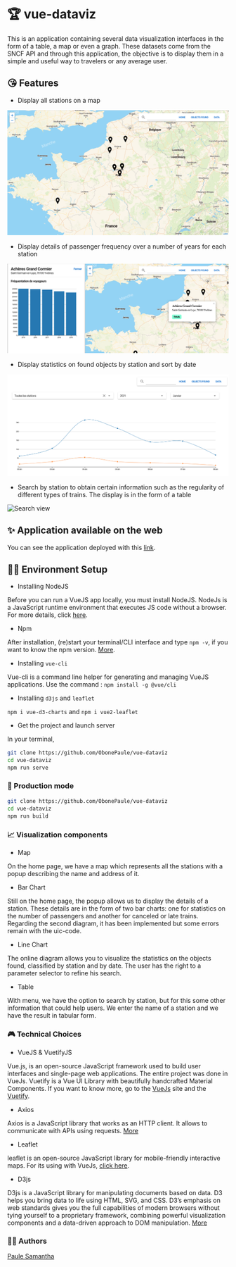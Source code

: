 # 🏆 vue-dataviz

This is an application containing several data visualization interfaces in the form of a table, a map or even a graph. These datasets come from the SNCF API and through this application, the objective is to display them in a simple and useful way to travelers or any average user.

## 😘 Features

- Display all stations on a map

![Home view](./docs/previews/stations.png)

- Display details of passenger frequency over a number of years for each station

![Details view](./docs/previews/details.png)

- Display statistics on found objects by station and sort by date

![Found view](./docs/previews/objectsFound.png)

- Search by station to obtain certain information such as the regularity of different types of trains. The display is in the form of a table

![Search view](./previews/4-office.png)

## ✨ Application available on the web

You can see the application deployed with this [link](http://159.203.170.203).

## 👨‍💻 Environment Setup

- Installing NodeJS

Before you can run a VueJS app locally, you must install NodeJS. NodeJs is a JavaScript runtime environment that executes JS code without a browser. For more details, click [here](https://nodejs.org/en/).

- Npm

After installation, (re)start your terminal/CLI interface and type `npm -v`, if you want to know the npm version. [More](https://nodejs.org/en/knowledge/getting-started/npm/what-is-npm/).

- Installing `vue-cli`

Vue-cli is a command line helper for generating and managing VueJS applications.
Use the command : `npm install -g @vue/cli`

- Installing `d3js` and `leaflet`

`npm i vue-d3-charts` and `npm i vue2-leaflet`

- Get the project and launch server

In your terminal, 
```sh
git clone https://github.com/ObonePaule/vue-dataviz
cd vue-dataviz
npm run serve
```


### 🚀 Production mode

```sh
git clone https://github.com/ObonePaule/vue-dataviz
cd vue-dataviz
npm run build
```



### 📈  Visualization components

- Map

On the home page, we have a map which represents all the stations with a popup describing the name and address of it.

- Bar Chart

Still on the home page, the popup allows us to display the details of a station. These details are in the form of two bar charts: one for statistics on the number of passengers and another for canceled or late trains. Regarding the second diagram, it has been implemented but some errors remain with the uic-code.

- Line Chart

The online diagram allows you to visualize the statistics on the objects found, classified by station and by date. The user has the right to a parameter selector to refine his search.

- Table 

With menu, we have the option to search by station, but for this some other information that could help users. We enter the name of a station and we have the result in tabular form.


### 🎮 Technical Choices

- VueJS & VuetifyJS

Vue.js, is an open-source JavaScript framework used to build user interfaces and single-page web applications. The entire project was done in VueJs. 
Vuetify is a Vue UI Library with beautifully handcrafted Material Components. If you want to know more, go to the [VueJs](https://vuejs.org/v2/guide/) site and the [Vuetify](https://vuetifyjs.com/en/introduction/why-vuetify/).

- Axios

Axios is a JavaScript library that works as an HTTP client. It allows to communicate with APIs using requests. [More](https://fr.vuejs.org/v2/cookbook/using-axios-to-consume-apis.html)

- Leaflet

leaflet is an open-source JavaScript library for mobile-friendly interactive maps. For its using with VueJs, [click here](https://vue2-leaflet.netlify.app/). 

- D3js

D3js is a JavaScript library for manipulating documents based on data. D3 helps you bring data to life using HTML, SVG, and CSS. D3’s emphasis on web standards gives you the full capabilities of modern browsers without tying yourself to a proprietary framework, combining powerful visualization components and a data-driven approach to DOM manipulation. [More](https://d3js.org/)


### 🏄‍♂️ Authors

[Paule Samantha](https://github.com/ObonePaule)
